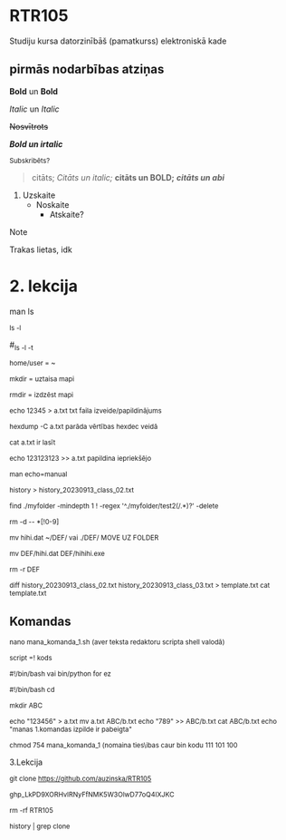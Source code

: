# RTR105

Studiju kursa datorzinībāš (pamatkurss) elektroniskā kade

## pirmās nodarbības atziņas

**Bold** un __Bold__

*Italic* un _Italic_

~~Nosvītrots~~

***Bold un irtalic***

<sub>Subskribēts?</sub>

>citāts; *Citāts un italic;* **citāts un BOLD;** ***citāts un abi***
1. Uzskaite
   - Noskaite
     - Atskaite?
>[!NOTE]
>Trakas lietas, idk

<!-- Neredzams komentārs -->

# 2. lekcija
man ls

<sub>ls -l</sub> 

#<sub>ls -l -t</sub>

<sub>home/user = ~</sub>

<sub>mkdir = uztaisa mapi</sub>

<sub>rmdir = izdzēst mapi</sub>

<sub>echo 12345 > a.txt txt faila izveide/papildinājums</sub>

<sub>hexdump -C a.txt parāda vērtības hexdec veidā</sub>

<sub>cat a.txt ir lasīt</sub>

<sub>echo 123123123 >> a.txt papildina iepriekšējo</sub>

<sub>man echo=manual</sub>

<sub>history > history_20230913_class_02.txt</sub>

<sub>find ./myfolder -mindepth 1 ! -regex '^./myfolder/test2\(/.*\)?' -delete</sub>   

<sub>rm -d -- *[!0-9]</sub>

<sub> mv hihi.dat ~/DEF/ vai ./DEF/ MOVE UZ FOLDER</sub>

<sub>mv DEF/hihi.dat DEF/hihihi.exe</sub>

<sub>rm -r DEF</sub>


<sub>
diff history_20230913_class_02.txt history_20230913_class_03.txt > template.txt
cat template.txt 
</sub>

## Komandas
<sub>nano mana_komanda_1.sh (aver teksta redaktoru scripta shell valodā)</sub>

<sub>script =! kods</sub>

<sub>#!/bin/bash  vai  bin/python for ez </sub>

<sub>
#!/bin/bash </sub>

<sub>
cd </sub>

<sub>mkdir ABC</sub>

<sub>
echo "123456" > a.txt
</sub>

<sub>
mv a.txt ABC/b.txt
</sub>

<sub>
echo "789" >> ABC/b.txt
</sub>

<sub>
cat ABC/b.txt
</sub>

<sub>
echo "manas 1.komandas izpilde ir pabeigta"
</sub>

<sub>chmod 754 mana_komanda_1 (nomaina ties\ibas caur bin kodu 111 101 100</sub>

3.Lekcija

<sub>git clone https://github.com/auzinska/RTR105</sub>

<sub>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</sub>

<sub>rm -rf RTR105</sub>

<sub> history | grep clone</sub>

<sub></sub>
<sub></sub>
<sub></sub>

